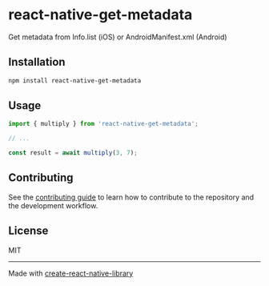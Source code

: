 # react-native-get-metadata

Get metadata from Info.list (iOS) or AndroidManifest.xml (Android)

## Installation

```sh
npm install react-native-get-metadata
```

## Usage

```js
import { multiply } from 'react-native-get-metadata';

// ...

const result = await multiply(3, 7);
```

## Contributing

See the [contributing guide](CONTRIBUTING.md) to learn how to contribute to the repository and the development workflow.

## License

MIT

---

Made with [create-react-native-library](https://github.com/callstack/react-native-builder-bob)
